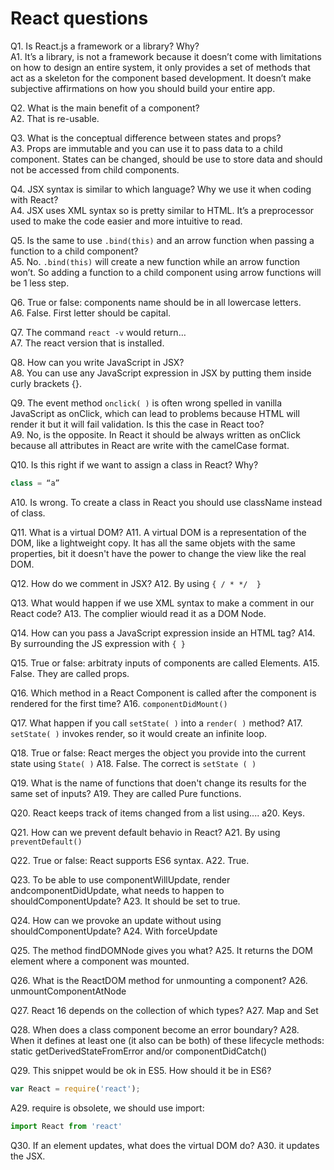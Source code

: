 # React questions

Q1. Is React.js a framework or a library? Why?<br>
A1. It’s a library, is not a framework because it doesn’t come with limitations on how to design an entire system, it only provides a set of methods that act as a skeleton for the component based development. It doesn’t make subjective affirmations on how you should build your entire app. 

Q2. What is the main benefit of a component?<br>
A2. That is re-usable.

Q3. What is the conceptual difference between states and props?<br>
A3. Props are immutable and you can use it to pass data to a child component. States can be changed, should be use to store data and should not be accessed from child components. 

Q4. JSX syntax is similar to which language? Why we use it when coding with React?<br>
A4. JSX uses XML syntax so is pretty similar to HTML. It’s a preprocessor used to make the code easier and more intuitive to read. 

Q5. Is the same to use `.bind(this)` and an arrow function when passing a function to a child component?<br>
A5. No. `.bind(this)` will create a new function while an arrow function won’t. So adding a function to a child component using arrow functions will be 1 less step.  

Q6. True or false: components name should be in all lowercase letters.<br>
A6. False. First letter should be capital.

Q7. The command `react -v` would return…<br>
A7. The react version that is installed.

Q8. How can you write JavaScript in JSX?<br>
A8. You can use any JavaScript expression in JSX by putting them inside curly brackets {}.

Q9. The event method `onclick( )` is often wrong spelled in vanilla JavaScript as onClick, which can lead to problems because HTML will render it but it will fail validation. Is this the case in React too?<br>
A9. No, is the opposite. In React it should be always written as onClick because all attributes in React are write with the camelCase format.

Q10. Is this right if we want to assign a class in React? Why? <br>

```Typescript
class = “a”
```
A10. Is wrong. To create a class in React you should use className instead of class.

Q11. What is a virtual DOM?
A11. A virtual DOM is a representation of the DOM, like a lightweight copy. It has all the same objets with the same properties, bit it doesn't have the power to change the view like the real DOM.

Q12. How do we comment in JSX?
A12. By using `{ / * */  }`

Q13. What would happen if we use XML syntax to make a comment in our React code?
A13. The complier wiould read it as a DOM Node.

Q14. How can you pass a JavaScript expression inside an HTML tag?
A14. By surrounding the JS expression with `{ }`

Q15. True or false: arbitraty inputs of components are called Elements.
A15. False. They are called props.

Q16. Which method in a React Component is called after the component is rendered for the first time?
A16. `componentDidMount()`

Q17. What happen if you call `setState( )` into a `render( )` method?
A17.  `setState( )` invokes render, so it would create an infinite loop.

Q18. True or false: React merges the object you provide into the current state using `State( )`
A18. False. The correct is `setState ( )`

Q19. What is the name of functions that doen't change its results for the same set of inputs?
A19. They are called Pure functions.

Q20. React keeps track of items changed from a list using....
a20. Keys.

Q21. How can we prevent default behavio in React?
A21. By using `preventDefault()`

Q22. True or false: React supports ES6 syntax.
A22. True.

Q23. To be able to use componentWillUpdate, render andcomponentDidUpdate, what needs to happen to shouldComponentUpdate?
A23. It should be set to true.

Q24. How can we provoke an update without using shouldComponentUpdate?
A24. With forceUpdate

Q25. The method findDOMNode gives you what?
A25. It returns the DOM element where a component was mounted.

Q26. What is the ReactDOM method for unmounting a component?
A26. unmountComponentAtNode

Q27. React 16 depends on the collection of which types?
A27. Map and Set

Q28. When does a class component become an error boundary?
A28. When it defines at least one (it also can be both) of these lifecycle methods: static getDerivedStateFromError and/or componentDidCatch()

Q29. This snippet would be ok in ES5. How should it be in ES6?
```Typescript
var React = require('react');
```
A29. require is obsolete, we should use import:
```Typescript
import React from 'react'
```
Q30. If an element updates, what does the virtual DOM do?
A30. it updates the JSX.

